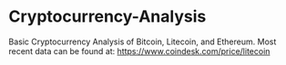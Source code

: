 # Cryptocurrency-Analysis
Basic Cryptocurrency Analysis of Bitcoin, Litecoin, and Ethereum. 
Most recent data can be found at: https://www.coindesk.com/price/litecoin
